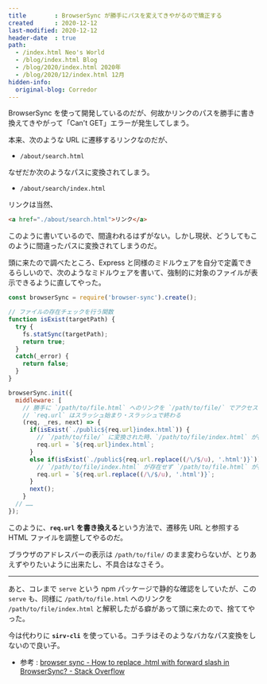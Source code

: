 ```yaml
---
title        : BrowserSync が勝手にパスを変えてきやがるので矯正する
created      : 2020-12-12
last-modified: 2020-12-12
header-date  : true
path:
  - /index.html Neo's World
  - /blog/index.html Blog
  - /blog/2020/index.html 2020年
  - /blog/2020/12/index.html 12月
hidden-info:
  original-blog: Corredor
---
```


BrowserSync を使って開発しているのだが、何故かリンクのパスを勝手に書き換えてきやがって「Can't GET」エラーが発生してしまう。

本来、次のような URL に遷移するリンクなのだが、

- `/about/search.html`

なぜだか次のようなパスに変換されてしまう。

- `/about/search/index.html`

リンクは当然、

```html
<a href="./about/search.html">リンク</a>
```

このように書いているので、間違われるはずがない。しかし現状、どうしてもこのように間違ったパスに変換されてしまうのだ。

頭に来たので調べたところ、Express と同様のミドルウェアを自分で定義できるらしいので、次のようなミドルウェアを書いて、強制的に対象のファイルが表示できるように直してやった。

```javascript
const browserSync = require('browser-sync').create();

// ファイルの存在チェックを行う関数
function isExist(targetPath) {
  try {
    fs.statSync(targetPath);
    return true;
  }
  catch(_error) {
    return false;
  }
}

browserSync.init({
  middleware: [
    // 勝手に `/path/to/file.html` へのリンクを `/path/to/file/` でアクセスしようとしてエラーになりやがるので置換する
    // `req.url` はスラッシュ始まり・スラッシュで終わる
    (req, _res, next) => {
      if(isExist(`./public${req.url}index.html`)) {
        // `/path/to/file/` に変換された時、`/path/to/file/index.html` が存在するならその内容を返す
        req.url = `${req.url}index.html`;
      }
      else if(isExist(`./public${req.url.replace((/\/$/u), '.html')}`)) {
        // `/path/to/file/index.html` が存在せず `/path/to/file.html` が存在するならそのファイルへのパスを返す
        req.url = `${req.url.replace((/\/$/u), '.html')}`;
      }
      next();
    }
  // ……
});
```

このように、**`req.url` を書き換える**という方法で、遷移先 URL と参照する HTML ファイルを調整してやるのだ。

ブラウザのアドレスバーの表示は `/path/to/file/` のまま変わらないが、とりあえずやりたいように出来たし、不具合はなさそう。

---

あと、コレまで `serve` という npm パッケージで静的な確認をしていたが、この `serve` も、同様に `/path/to/file.html` へのリンクを `/path/to/file/index.html` と解釈したがる癖があって頭に来たので、捨ててやった。

今は代わりに **`sirv-cli`** を使っている。コチラはそのようなバカなパス変換をしないので良い子。

- 参考 : [browser sync - How to replace .html with forward slash in BrowserSync? - Stack Overflow](https://stackoverflow.com/questions/40682372/how-to-replace-html-with-forward-slash-in-browsersync)
